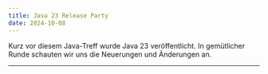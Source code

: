 ```yaml
---
title: Java 23 Release Party
date: 2024-10-08
---
```


Kurz vor diesem Java-Treff wurde Java 23 veröffentlicht.
In gemütlicher Runde schauten wir uns die Neuerungen und Änderungen an.

---
